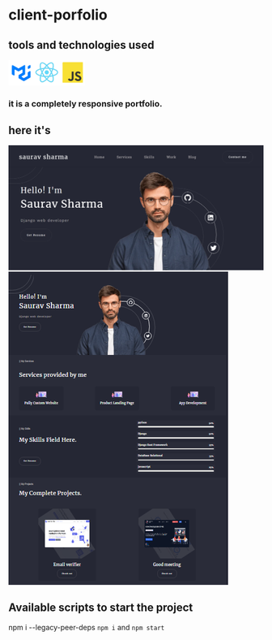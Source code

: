 # client-porfolio

## tools and technologies used

<img width='10%' src="./src/assets/images/mui.png"/><img width='10%' src="./src/assets/images/react.png"/><img width='10%' src="./src/assets/images/js.png"/>

### it is a completely responsive portfolio.

## here it's

<img src="./src/assets/images/s-portfolio1.png"/>
<img src="./src/assets/images/s-portfolio2.png"/>

## Available scripts to start the project

npm i --legacy-peer-deps
`npm i` and `npm start`
